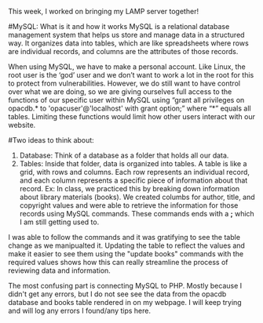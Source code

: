 This week, I worked on bringing my LAMP server together! 

#MySQL: What is it and how it works
MySQL is a relational database management system that helps us store and manage data in a structured way. It organizes data into tables, which are like spreadsheets where rows are individual records, and columns are the attributes of those records.

When using MySQL, we have to make a personal account. Like Linux, the root user is the ‘god’ user and we don’t want to work a lot in the root for this to protect from vulnerabilities. However, we do still want to have control over what we are doing, so we are giving ourselves full access to the functions of our specific user within MySQL using “grant all privileges on opacdb.* to 'opacuser'@'localhost' with grant option;” where “*” equals all tables. Limiting these functions would limit how other users interact with our website. 

#Two ideas to think about:
1. Database: Think of a database as a folder that holds all our data.
2. Tables: Inside that folder, data is organized into tables. A table is like a grid, with rows and columns. Each row represents an individual record, and each column represents a specific piece of information about that record.
Ex: In class, we practiced this by breaking down information about library materials (books). We created columbs for author, title, and copyright values and were able to retrieve the information for those records using MySQL commands. These commands ends with a <b>;</b> which I am still getting used to.

I was able to follow the commands and it was gratifying to see the table change as we manipualted it. Updating the table to reflect the values and make it easier to see them using the "update books" commands with the required values shows how this can really streamline the process of reviewing data and information. 

The most confusing part is connecting MySQL to PHP. Mostly because I didn't get any errors, but I do not see see the data from the opacdb database and books table rendered in on my webpage. I will keep trying and will log any errors I found/any tips here. 
